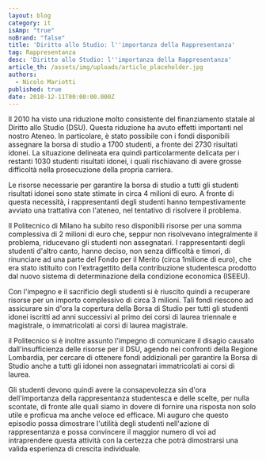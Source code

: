 ```yaml
---
layout: blog
category: it
isAmp: "true"
noBrand: "false"
title: 'Diritto allo Studio: l''importanza della Rappresentanza'
tag: Rappresentanza
desc: 'Diritto allo Studio: l''importanza della Rappresentanza'
article_th: /assets/img/uploads/article_placeholder.jpg
authors:
  - Nicolo Mariotti
published: true
date: 2010-12-11T00:00:00.000Z
---
```


Il 2010 ha visto una riduzione molto consistente del finanziamento statale al Diritto allo Studio (DSU). Questa riduzione ha avuto effetti importanti nel nostro Ateneo. In particolare, è stato possibile con i fondi disponibili assegnare la borsa di studio a 1700 studenti, a fronte dei 2730 risultati idonei. La situazione delineata era quindi particolarmente delicata per i restanti 1030 studenti risultati idonei, i quali rischiavano di avere grosse difficoltà nella prosecuzione della propria carriera.

Le risorse necessarie per garantire la borsa di studio a tutti gli studenti risultati idonei sono state stimate in circa 4 milioni di euro. A fronte di questa necessità, i rappresentanti degli studenti hanno tempestivamente avviato una trattativa con l'ateneo, nel tentativo di risolvere il problema.

Il Politecnico di Milano ha subito reso disponibili risorse per una somma complessiva di 2 milioni di euro che, seppur non risolvevano integralmente il problema, riducevano gli studenti non assegnatari. I rappresentanti degli studenti d'altro canto, hanno deciso, non senza difficoltà e timori, di rinunciare ad una parte del Fondo per il Merito (circa 1milione di euro), che era stato istituito con l'extragettito della contribuzione studentesca prodotto dal nuovo sistema di determinazione della condizione economica (ISEEU).

Con l'impegno e il sacrificio degli studenti si è riuscito quindi a recuperare risorse per un importo complessivo di circa 3 milioni. Tali fondi riescono ad assicurare sin d'ora la copertura della Borsa di Studio per tutti gli studenti idonei iscritti ad anni successivi al primo dei corsi di laurea triennale e magistrale, o immatricolati ai corsi di laurea magistrale.

il Politecnico si è inoltre assunto l'impegno di comunicare il disagio causato dall'insufficienza delle risorse per il DSU, agendo nei confronti della Regione Lombardia, per cercare di ottenere fondi addizionali per garantire la Borsa di Studio anche a tutti gli idonei non assegnatari immatricolati ai corsi di laurea.

Gli studenti devono quindi avere la consapevolezza sin d'ora dell'importanza della rappresentanza studentesca e delle scelte, per nulla scontate, di fronte alle quali siamo in dovere di fornire una risposta non solo utile e proficua ma anche veloce ed efficace. Mi auguro che questo episodio possa dimostrare l'utilità degli studenti nell'azione di rappresentanza e possa convincere il maggior numero di voi ad intraprendere questa attività con la certezza che potrà dimostrarsi una valida esperienza di crescita individuale.
